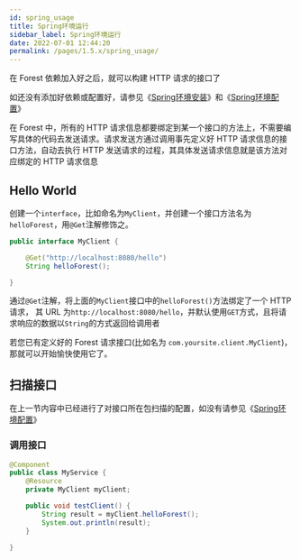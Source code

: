 ```yaml
---
id: spring_usage
title: Spring环境运行
sidebar_label: Spring环境运行
date: 2022-07-01 12:44:20
permalink: /pages/1.5.x/spring_usage/
---
```


在 Forest 依赖加入好之后，就可以构建 HTTP 请求的接口了

如还没有添加好依赖或配置好，请参见《[Spring环境安装](/pages/1.5.x/spring_install/)》和《[Spring环境配置](/pages/1.5.x/spring_config/)》

在 Forest 中，所有的 HTTP 请求信息都要绑定到某一个接口的方法上，不需要编写具体的代码去发送请求。请求发送方通过调用事先定义好 HTTP 请求信息的接口方法，自动去执行 HTTP 发送请求的过程，其具体发送请求信息就是该方法对应绑定的 HTTP 请求信息


## Hello World

创建一个`interface`，比如命名为`MyClient`，并创建一个接口方法名为`helloForest`，用`@Get`注解修饰之。

```java
public interface MyClient {

    @Get("http://localhost:8080/hello")
    String helloForest();

}
```

通过`@Get`注解，将上面的`MyClient`接口中的`helloForest()`方法绑定了一个 HTTP 请求，
其 URL 为`http://localhost:8080/hello`，并默认使用`GET`方式，且将请求响应的数据以`String`的方式返回给调用者

若您已有定义好的 Forest 请求接口(比如名为 `com.yoursite.client.MyClient`)，那就可以开始愉快使用它了。


## 扫描接口

在上一节内容中已经进行了对接口所在包扫描的配置，如没有请参见《[Spring环境配置](/pages/1.5.x/spring_config/)》

### 调用接口


```java
@Component
public class MyService {
    @Resource
    private MyClient myClient;

    public void testClient() {
        String result = myClient.helloForest();
        System.out.println(result);
    }

}
```


